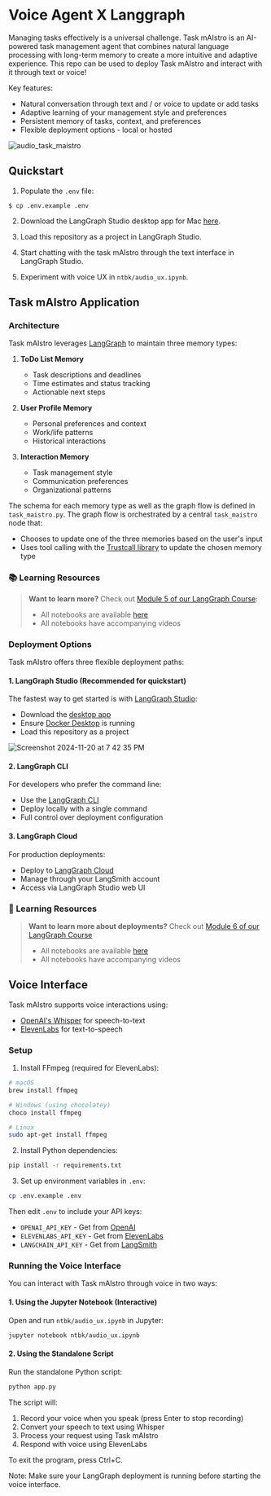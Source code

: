 # Voice Agent X Langgraph

Managing tasks effectively is a universal challenge. Task mAIstro is an AI-powered task management agent that combines natural language processing with long-term memory to create a more intuitive and adaptive experience. This repo can be used to deploy Task mAIstro and interact with it through text or voice!

Key features:
* Natural conversation through text and / or voice to update or add tasks
* Adaptive learning of your management style and preferences
* Persistent memory of tasks, context, and preferences
* Flexible deployment options - local or hosted

![audio_task_maistro](https://github.com/user-attachments/assets/170e1088-499a-4373-b724-da51e9778296)

## Quickstart

1. Populate the `.env` file: 
```
$ cp .env.example .env
```

2. Download the LangGraph Studio desktop app for Mac [here](https://github.com/langchain-ai/langgraph-studio?tab=readme-ov-file#download).

3. Load this repository as a project in LangGraph Studio.

4. Start chatting with the task mAIstro through the text interface in LangGraph Studio.

5. Experiment with voice UX in `ntbk/audio_ux.ipynb`.

## Task mAIstro Application

### Architecture

Task mAIstro leverages [LangGraph](https://langchain-ai.github.io/langgraph/) to maintain three memory types:

1. **ToDo List Memory**
   - Task descriptions and deadlines
   - Time estimates and status tracking
   - Actionable next steps

2. **User Profile Memory**
   - Personal preferences and context
   - Work/life patterns
   - Historical interactions

3. **Interaction Memory**
   - Task management style
   - Communication preferences
   - Organizational patterns

The schema for each memory type as well as the graph flow is defined in `task_maistro.py`. 
The graph flow is orchestrated by a central `task_maistro` node that:
- Chooses to update one of the three memories based on the user's input
- Uses tool calling with the [Trustcall library](https://github.com/hinthornw/trustcall) to update the chosen memory type

### 📚 Learning Resources

> **Want to learn more?** Check out [Module 5 of our LangGraph Course](https://academy.langchain.com/courses/intro-to-langgraph): 
> - All notebooks are available [here](https://github.com/langchain-ai/langchain-academy/tree/main/module-5)
> - All notebooks have accompanying videos

### Deployment Options

Task mAIstro offers three flexible deployment paths:

#### 1. LangGraph Studio (Recommended for quickstart)
The fastest way to get started is with [LangGraph Studio](https://github.com/langchain-ai/langgraph-studio):
- Download the [desktop app](https://github.com/langchain-ai/langgraph-studio?tab=readme-ov-file#download)
- Ensure [Docker Desktop](https://docs.docker.com/engine/install/) is running
- Load this repository as a project

![Screenshot 2024-11-20 at 7 42 35 PM](https://github.com/user-attachments/assets/05c0b98f-2b8c-4098-a7fc-67044fd0db21)

#### 2. LangGraph CLI
For developers who prefer the command line:
- Use the [LangGraph CLI](https://langchain-ai.github.io/langgraph/concepts/langgraph_cli/#up)
- Deploy locally with a single command
- Full control over deployment configuration

#### 3. LangGraph Cloud
For production deployments:
- Deploy to [LangGraph Cloud](https://langchain-ai.github.io/langgraph/concepts/langgraph_cloud/)
- Manage through your LangSmith account
- Access via LangGraph Studio web UI

### 🚀 Learning Resources
> **Want to learn more about deployments?** Check out [Module 6 of our LangGraph Course](https://academy.langchain.com/courses/intro-to-langgraph) 
> - All notebooks are available [here](https://github.com/langchain-ai/langchain-academy/tree/main/module-6)
> - All notebooks have accompanying videos

## Voice Interface

Task mAIstro supports voice interactions using:
- [OpenAI's Whisper](https://platform.openai.com/docs/guides/speech-to-text) for speech-to-text
- [ElevenLabs](https://github.com/elevenlabs/elevenlabs-python) for text-to-speech

### Setup

1. Install FFmpeg (required for ElevenLabs):
```bash
# macOS
brew install ffmpeg

# Windows (using chocolatey)
choco install ffmpeg

# Linux
sudo apt-get install ffmpeg
```

2. Install Python dependencies:
```bash
pip install -r requirements.txt
```

3. Set up environment variables in `.env`:
```bash
cp .env.example .env
```
Then edit `.env` to include your API keys:
- `OPENAI_API_KEY` - Get from [OpenAI](https://platform.openai.com/api-keys)
- `ELEVENLABS_API_KEY` - Get from [ElevenLabs](https://elevenlabs.io/api)
- `LANGCHAIN_API_KEY` - Get from [LangSmith](https://smith.langchain.com/)

### Running the Voice Interface

You can interact with Task mAIstro through voice in two ways:

#### 1. Using the Jupyter Notebook (Interactive)
Open and run `ntbk/audio_ux.ipynb` in Jupyter:
```bash
jupyter notebook ntbk/audio_ux.ipynb
```

#### 2. Using the Standalone Script
Run the standalone Python script:
```bash
python app.py
```

The script will:
1. Record your voice when you speak (press Enter to stop recording)
2. Convert your speech to text using Whisper
3. Process your request using Task mAIstro
4. Respond with voice using ElevenLabs

To exit the program, press Ctrl+C.

Note: Make sure your LangGraph deployment is running before starting the voice interface.
